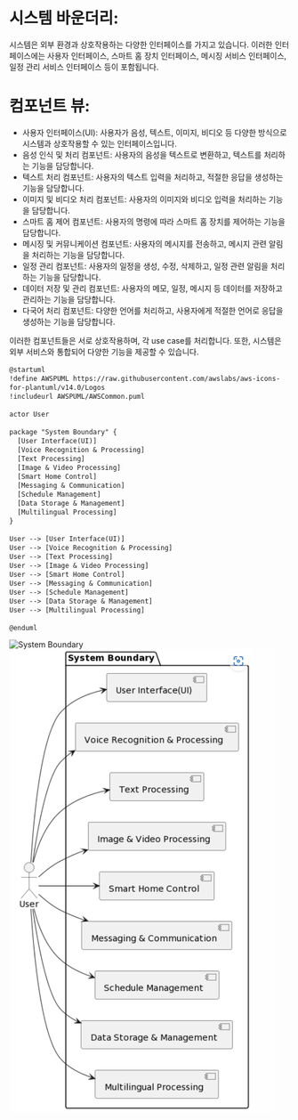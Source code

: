 # 시스템 바운더리:
시스템은 외부 환경과 상호작용하는 다양한 인터페이스를 가지고 있습니다. 이러한 인터페이스에는 사용자 인터페이스, 스마트 홈 장치 인터페이스, 메시징 서비스 인터페이스, 일정 관리 서비스 인터페이스 등이 포함됩니다.

# 컴포넌트 뷰:

- 사용자 인터페이스(UI): 사용자가 음성, 텍스트, 이미지, 비디오 등 다양한 방식으로 시스템과 상호작용할 수 있는 인터페이스입니다.
- 음성 인식 및 처리 컴포넌트: 사용자의 음성을 텍스트로 변환하고, 텍스트를 처리하는 기능을 담당합니다.
- 텍스트 처리 컴포넌트: 사용자의 텍스트 입력을 처리하고, 적절한 응답을 생성하는 기능을 담당합니다.
- 이미지 및 비디오 처리 컴포넌트: 사용자의 이미지와 비디오 입력을 처리하는 기능을 담당합니다.
- 스마트 홈 제어 컴포넌트: 사용자의 명령에 따라 스마트 홈 장치를 제어하는 기능을 담당합니다.
- 메시징 및 커뮤니케이션 컴포넌트: 사용자의 메시지를 전송하고, 메시지 관련 알림을 처리하는 기능을 담당합니다.
- 일정 관리 컴포넌트: 사용자의 일정을 생성, 수정, 삭제하고, 일정 관련 알림을 처리하는 기능을 담당합니다.
- 데이터 저장 및 관리 컴포넌트: 사용자의 메모, 일정, 메시지 등 데이터를 저장하고 관리하는 기능을 담당합니다.
- 다국어 처리 컴포넌트: 다양한 언어를 처리하고, 사용자에게 적절한 언어로 응답을 생성하는 기능을 담당합니다.

이러한 컴포넌트들은 서로 상호작용하며, 각 use case를 처리합니다. 또한, 시스템은 외부 서비스와 통합되어 다양한 기능을 제공할 수 있습니다.

``` uml
@startuml
!define AWSPUML https://raw.githubusercontent.com/awslabs/aws-icons-for-plantuml/v14.0/Logos
!includeurl AWSPUML/AWSCommon.puml

actor User

package "System Boundary" {
  [User Interface(UI)]
  [Voice Recognition & Processing]
  [Text Processing]
  [Image & Video Processing]
  [Smart Home Control]
  [Messaging & Communication]
  [Schedule Management]
  [Data Storage & Management]
  [Multilingual Processing]
}

User --> [User Interface(UI)]
User --> [Voice Recognition & Processing]
User --> [Text Processing]
User --> [Image & Video Processing]
User --> [Smart Home Control]
User --> [Messaging & Communication]
User --> [Schedule Management]
User --> [Data Storage & Management]
User --> [Multilingual Processing]

@enduml
```

![System Boundary](http://www.plantuml.com/plantuml/proxy?cache=no&src=https://raw.githubusercontent.com/chaehwanli/chaehwanli.github.io/docs/writeabookwithchatgp/architecture1/systemboundary.iuml)
![System Boundary PNG](./images/systemboundary.png)

